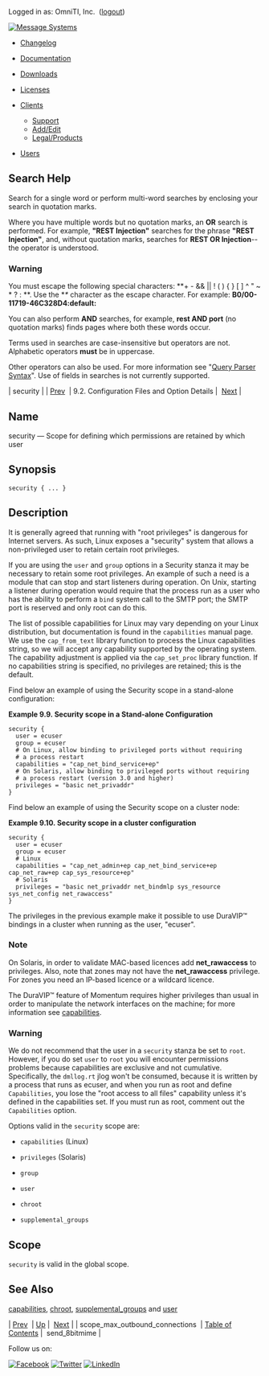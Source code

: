 Logged in as: OmniTI, Inc.  ([logout](https://support.messagesystems.com/logout.php))

[![Message Systems](https://support.messagesystems.com/images/ms-white205.png)](https://support.messagesystems.com/start.php) 

*   [Changelog](https://support.messagesystems.com/start.php?show=changelog)
*   [Documentation](https://support.messagesystems.com/docs/)
*   [Downloads](https://support.messagesystems.com/start.php)

*   [Licenses](https://support.messagesystems.com/license_summary.php)
*   <a href="">Clients</a>
    *   [Support](https://support.messagesystems.com/cs.php)
    *   [Add/Edit](https://support.messagesystems.com/edit_client.php)
    *   [Legal/Products](https://support.messagesystems.com/edit_products.php)
*   [Users](https://support.messagesystems.com/edit_customer.php)

## Search Help

Search for a single word or perform multi-word searches by enclosing your search in quotation marks.

Where you have multiple words but no quotation marks, an **OR** search is performed. For example, **"REST Injection"** searches for the phrase **"REST Injection"**, and, without quotation marks, searches for **REST OR Injection**--the operator is understood.

### Warning

You must escape the following special characters: **+ - && || ! ( ) { } [ ] ^ " ~ * ? : \**. Use the **\** character as the escape character. For example: **B0/00-11719-46C328D4\:default\:**

You can also perform **AND** searches, for example, **rest AND port** (no quotation marks) finds pages where both these words occur.

Terms used in searches are case-insensitive but operators are not. Alphabetic operators **must** be in uppercase.

Other operators can also be used. For more information see "[Query Parser Syntax](https://lucene.apache.org/core/old_versioned_docs/versions/3_0_0/queryparsersyntax.html)". Use of fields in searches is not currently supported.

| security |
| [Prev](conf.ref.scope_max_outbound_connections.php)  | 9.2. Configuration Files and Option Details |  [Next](conf.ref.send_8bitmime.php) |

<a name="conf.ref.security"></a>
## Name

security — Scope for defining which permissions are retained by which user

## Synopsis

`security { ... }`

<a name="idp6530464"></a>
## Description

It is generally agreed that running with "root privileges" is dangerous for Internet servers. As such, Linux exposes a "security" system that allows a non-privileged user to retain certain root privileges.

If you are using the `user` and `group` options in a Security stanza it may be necessary to retain some root privileges. An example of such a need is a module that can stop and start listeners during operation. On Unix, starting a listener during operation would require that the process run as a user who has the ability to perform a `bind` system call to the SMTP port; the SMTP port is reserved and only root can do this.

The list of possible capabilities for Linux may vary depending on your Linux distribution, but documentation is found in the `capabilities` manual page. We use the `cap_from_text` library function to process the Linux capabilities string, so we will accept any capability supported by the operating system. The capability adjustment is applied via the `cap_set_proc` library function. If no capabilities string is specified, no privileges are retained; this is the default.

Find below an example of using the Security scope in a stand-alone configuration:

<a name="example.security"></a>

**Example 9.9. Security scope in a Stand-alone Configuration**

```
security {
  user = ecuser
  group = ecuser
  # On Linux, allow binding to privileged ports without requiring
  # a process restart
  capabilities = "cap_net_bind_service+ep"
  # On Solaris, allow binding to privileged ports without requiring
  # a process restart (version 3.0 and higher)
  privileges = "basic net_privaddr"
}
```

Find below an example of using the Security scope on a cluster node:

<a name="example.security.cluster"></a>

**Example 9.10. Security scope in a cluster configuration**

```
security {
  user = ecuser
  group = ecuser
  # Linux
  capabilities = "cap_net_admin+ep cap_net_bind_service+ep cap_net_raw+ep cap_sys_resource+ep"
  # Solaris
  privileges = "basic net_privaddr net_bindmlp sys_resource sys_net_config net_rawaccess"
}
```

The privileges in the previous example make it possible to use DuraVIP™ bindings in a cluster when running as the user, "ecuser".

### Note

On Solaris, in order to validate MAC-based licences add **net_rawaccess** to privileges. Also, note that zones may not have the **net_rawaccess** privilege. For zones you need an IP-based licence or a wildcard licence.

The DuraVIP™ feature of Momentum requires higher privileges than usual in order to manipulate the network interfaces on the machine; for more information see [capabilities](conf.ref.capabilities.php "capabilities").

### Warning

We do not recommend that the user in a `security` stanza be set to `root`. However, if you do set `user` to `root` you will encounter permissions problems because capabilities are exclusive and not cumulative. Specifically, the `dmllog.rt` jlog won't be consumed, because it is written by a process that runs as ecuser, and when you run as root and define `Capabilities`, you lose the "root access to all files" capability unless it's defined in the capabilities set. If you must run as root, comment out the `Capabilities` option.

Options valid in the `security` scope are:

*   `capabilities` (Linux)

*   `privileges` (Solaris)

*   `group`

*   `user`

*   `chroot`

*   `supplemental_groups`

<a name="idp6560592"></a>
## Scope

`security` is valid in the global scope.

<a name="idp6562624"></a>
## See Also

[capabilities](conf.ref.capabilities.php "capabilities"), [chroot](conf.ref.chroot.php "chroot"), [supplemental_groups](conf.ref.supplemental_groups.php "supplemental_groups") and [user](conf.ref.user.php "user")

| [Prev](conf.ref.scope_max_outbound_connections.php)  | [Up](conf.ref.files.php) |  [Next](conf.ref.send_8bitmime.php) |
| scope_max_outbound_connections  | [Table of Contents](index.php) |  send_8bitmime |

Follow us on:

[![Facebook](https://support.messagesystems.com/images/icon-facebook.png)](http://www.facebook.com/messagesystems) [![Twitter](https://support.messagesystems.com/images/icon-twitter.png)](http://twitter.com/#!/MessageSystems) [![LinkedIn](https://support.messagesystems.com/images/icon-linkedin.png)](http://www.linkedin.com/company/message-systems)